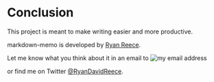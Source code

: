 Conclusion
===============================================================================

This project is meant to make writing easier and more productive.

markdown-memo is developed by [Ryan Reece](http://rreece.github.io/).

Let me know what you think about it in an email to <img class="email" src="img/my-email.png" alt="my email address"/>

or find me on Twitter [&#64;RyanDavidReece](https://twitter.com/RyanDavidReece).


